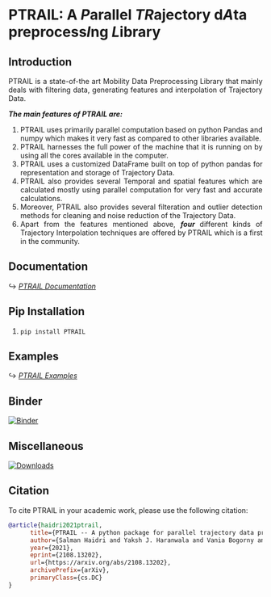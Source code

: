 <!---------------------- Introduction Section ------------------->
<h1> PTRAIL:  A <b><i>P</i></b>arallel 
<b><i>TR</i></b>ajectory 
d<b><i>A</i></b>ta
preprocess<b><i>I</i></b>ng
<b><i>L</i></b>ibrary

 </h1>

<h2> Introduction </h2>

<p align='justify'>
PTRAIL is a state-of-the art Mobility Data Preprocessing Library that mainly deals with filtering data, generating features and interpolation of Trajectory Data.

<b><i> The main features of PTRAIL are: </i></b>
</p>

<ol align='justify'>
<li> PTRAIL uses primarily parallel computation based on
     python Pandas and numpy which makes it very fast as compared
     to other libraries available.
</li>

<li> PTRAIL harnesses the full power of the machine that
     it is running on by using all the cores available in the
     computer.
</li>

<li> PTRAIL uses a customized DataFrame built on top of python
     pandas for representation and storage of Trajectory Data.
</li>

<li> PTRAIL also provides several Temporal and spatial features
     which are calculated mostly using parallel computation for very
     fast and accurate calculations.
</li>

<li> Moreover, PTRAIL also provides several filteration and
     outlier detection methods for cleaning and noise reduction of
     the Trajectory Data.
</li>

<li> Apart from the features mentioned above, <i><b> four </b></i>
     different kinds of Trajectory Interpolation techniques are
     offered by PTRAIL which is a first in the community.
</li>
</ol>

<!------------------------- Documentation Link ----------------->
<h2> Documentation </h2>

<span> &#8618; </span>
<a href='https://PTRAIL.readthedocs.io/en/latest/' target='_blank'> <i> PTRAIL Documentation </i> </a>

<!-------------------- Pip Installation ------------------------->
<h2> Pip Installation </h2>

1. `pip install PTRAIL`

<!------------------------ Usage Examples ----------------------->
<h2> Examples </h2>

<span> &#8618; </span>
<a href='https://github.com/YakshHaranwala/PTRAIL/tree/main/examples' target='_blank'> <i> PTRAIL Examples </i> </a>

<!--------------------- Binder Link ---------------------------->
<h2> Binder </h2>

[![Binder](https://mybinder.org/badge_logo.svg)](https://mybinder.org/v2/gh/YakshHaranwala/PTRAIL.git/HEAD)

<!-------------------- MISC ------------------------------------>
<h2> Miscellaneous </h2>

[![Downloads](https://static.pepy.tech/personalized-badge/ptrail?period=total&units=international_system&left_color=black&right_color=blue&left_text=Downloads)](https://pepy.tech/project/ptrail)

<!------------------- Citation ---------------------------------->
<h2> Citation </h2>

To cite PTRAIL in your academic work, please use the following citation: 

```bibtex
@article{haidri2021ptrail,
      title={PTRAIL -- A python package for parallel trajectory data preprocessing}, 
      author={Salman Haidri and Yaksh J. Haranwala and Vania Bogorny and Chiara Renso and Vinicius Prado da Fonseca and Amilcar Soares},
      year={2021},
      eprint={2108.13202},
      url={https://arxiv.org/abs/2108.13202},
      archivePrefix={arXiv},
      primaryClass={cs.DC}
}
```
